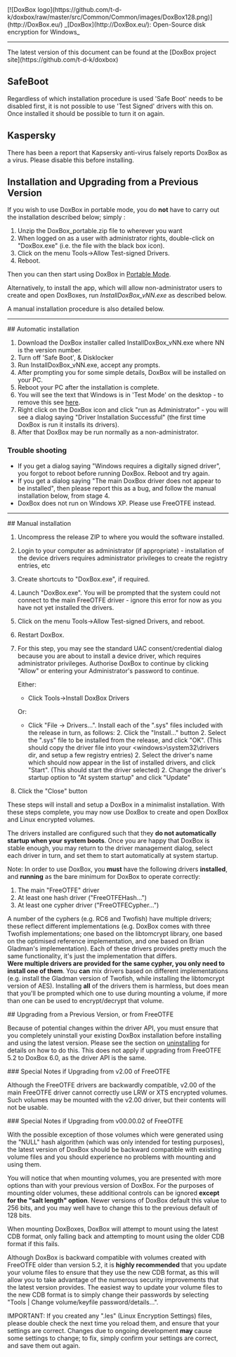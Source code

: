 

<meta content="text/html; charset=UTF-8" http-equiv="Content-Type">
<meta name="keywords" content="disk encryption, security, transparent, AES, plausible deniability, virtual drive, Linux, MS Windows, portable, USB drive, partition">
<meta name="description" content="DoxBox: An Open-Source transparent encryption program for PCs. With this software, you can create one or more &quot;DoxBoxes&quot; on your PC - which appear as disks, anything written to these disks is automatically encrypted before being stored on your hard drive.">

<meta name="author" content="Sarah Dean">
<meta name="copyright" content="Copyright 2004, 2005, 2006, 2007, 2008 Sarah Dean">


<TITLE>Installation and Upgrading from a Previous Version</TITLE>

<link href="https://raw.githubusercontent.com/t-d-k/doxbox/master/docs/styles_common.css" rel="stylesheet" type="text/css">


<link rel="shortcut icon" href="https://github.com/t-d-k/doxbox/raw/master/src/Common/Common/images/DoxBox.ico" type="image/x-icon">

<SPAN CLASS="master_link">
[![DoxBox logo](https://github.com/t-d-k/doxbox/raw/master/src/Common/Common/images/DoxBox128.png)](http://DoxBox.eu/)
</SPAN>
<SPAN CLASS="master_title">
_[DoxBox](http://DoxBox.eu/): Open-Source disk encryption for Windows_
</SPAN>

***
<SPAN class="tip">
The latest version of this document can be found at the [DoxBox project site](https://github.com/t-d-k/doxbox)
</SPAN>   

## SafeBoot
Regardless of which installation procedure is used 'Safe Boot' needs to be disabled first, it is not possible to use 'Test Signed' drivers with this on.
Once installed it should be possible to turn it on again.

## Kaspersky
There has been a report that Kapsersky anti-virus falsely reports DoxBox as a virus. Please disable this before installing.
          
## Installation and Upgrading from a Previous Version

If you wish to use DoxBox in portable mode, you do **not** have to carry out the installation described below; simply :

1. Unzip the DoxBox_portable.zip file to wherever you want 
2. When logged on as a user with administrator rights, double-click on "DoxBox.exe" (i.e. the file with the black box icon).
3. Click on the menu Tools->Allow Test-signed Drivers.
4. Reboot.

Then you can then start using DoxBox in [Portable Mode](portable_mode.html).

Alternatively, to install the app, which will allow non-administrator users to create and open DoxBoxes, run _InstallDoxBox\_vNN.exe_ as described below.

A manual installation procedure is also detailed below.

* * * 
<A NAME="level_3_heading_1">
## Automatic installation
</A>

1. Download the DoxBox installer called InstallDoxBox_vNN.exe where NN is the version number.
1. Turn off 'Safe Boot', & Disklocker
1. Run InstallDoxBox_vNN.exe, accept any prompts.
1. After prompting you for some simple details, DoxBox will be installed on your PC.
1. Reboot your PC after the installation is complete.
1. You will see the text that Windows is in 'Test Mode' on the desktop - to remove this see [here](impact_of_kernel_driver_signing.html). 
1. Right click on the DoxBox icon and click "run as Administrator" - you will see a dialog saying "Driver Installation Successful" (the first time DoxBox is run it installs its drivers).
1. After that DoxBox may be run normally as a non-administrator.

### Trouble shooting


* If you get a dialog saying "Windows requires a digitally signed driver", you forgot to reboot before running DoxBox. Reboot and try again.
* If you get a dialog saying "The main DoxBox driver does not appear to be installed", then please report this as a bug, and follow the manual installation below, from stage 4.
* DoxBox does not run on Windows XP. Please use FreeOTFE instead.

* * * 
<A NAME="level_3_heading_2">
## Manual installation
</A>

1. Uncompress the release ZIP to where you would the software installed. 
2. Login to your computer as administrator (if appropriate) - installation of the device drivers requires administrator privileges to create the registry entries, etc
3. Create shortcuts to "DoxBox.exe", if required.
4. Launch "DoxBox.exe". You will be prompted that the system could not connect to the main FreeOTFE driver - ignore this error for now as you have not yet installed the drivers.
5. Click on the menu Tools->Allow Test-signed Drivers, and reboot.
6. Restart DoxBox.
7. For this step, you may see the standard UAC consent/credential dialog because you are about to install a device driver, which requires administrator privileges. 		Authorise DoxBox to continue by clicking "Allow" or entering your Administrator's password to continue.

	Either:
	* Click Tools->Install DoxBox Drivers
	
	Or:
	* Click "File -> Drivers...". Install each of the ".sys" files included with the release in turn, as follows:
		2. Click the "Install..." button
		2. Select the ".sys" file to be installed from the release, and click "OK". (This should copy the driver file into your &lt;windows&gt;\system32\drivers dir, and setup a few registry entries)
		2. Select the driver's name which should now appear in the list of installed drivers, and click "Start". (This should start the driver selected)
		2. Change the driver's startup option to "At system startup" and click "Update"	
9. Click the "Close" button

These steps will install and setup a DoxBox in a minimalist installation. With these steps complete, you may now use DoxBox to create and open DoxBox and Linux encrypted volumes.

The drivers installed are configured such that they **do not automatically startup when your system boots**. Once you are happy that DoxBox is stable enough, you may return to the driver management dialog, select each driver in turn, and set them to start automatically at system startup.

Note: In order to use DoxBox, you **must** have the following drivers **installed**, and **running** as the bare minimum for DoxBox to operate correctly:

  1. The main "FreeOTFE" driver
  1. At least one hash driver ("FreeOTFEHash...")
  1. At least one cypher driver ("FreeOTFECypher...")

A number of the cyphers (e.g. RC6 and Twofish) have multiple drivers; these reflect different implementations (e.g. DoxBox comes with three Twofish implementations; one based on the libtomcrypt library, one based on the optimised reference implementation, and one based on Brian Gladman's implementation). Each of these drivers provides pretty much the same functionality, it's just the implementation that differs.	 
**Were multiple drivers are provided for the same cypher, you only need to install one of them**. You **can** mix drivers based on different implementations (e.g. install the Gladman version of Twofish, while installing the libtomcrypt version of AES). Installing **all** of the drivers them is harmless, but does mean that you'll be prompted which one to use during mounting a volume, if more than one can be used to encrypt/decrypt that volume.

<A NAME="level_4_heading_1">
## Upgrading from a Previous Version, or from FreeOTFE
</A>

Because of potential changes within the driver API, you must ensure that you completely uninstall your existing DoxBox installation before installing and using the latest version. Please see the section on [uninstalling](uninstalling.html) for details on how to do this.
This does not apply if upgrading from FreeOTFE 5.2 to DoxBox 6.0, as the driver API is the same.

<A NAME="level_5_heading_1">
### Special Notes if Upgrading from v2.00 of FreeOTFE
</A>

Although the FreeOTFE drivers are backwardly compatible, v2.00 of the main FreeOTFE driver cannot correctly use LRW or XTS encrypted volumes. Such volumes may be mounted with the v2.00 driver, but their contents will not be usable.

<A NAME="level_5_heading_2">
### Special Notes if Upgrading from v00.00.02 of FreeOTFE
</A>

With the possible exception of those volumes which were generated using the "NULL" hash algorithm (which was only intended for testing purposes), the latest version of DoxBox should be backward compatible with existing volume files and you should experience no problems with mounting and using them.

You will notice that when mounting volumes, you are presented with more options than with your previous version of DoxBox. For the purposes of mounting older volumes, these additional controls can be ignored **except for the "salt length" option**. Newer versions of DoxBox default this value to 256 bits, and you may well have to change this to the previous default of 128 bits. 

When mounting DoxBoxes, DoxBox will attempt to mount using the latest CDB format, only falling back and attempting to mount using the older CDB format if this fails.

Although DoxBox is backward compatible with volumes created with FreeOTFE older than version 5.2, it is **highly recommended** that you update your volume files to ensure that they use the new CDB format, as this will allow you to take advantage of the numerous security improvements that the latest version provides. The easiest way to update your volume files to the new CDB format is to simply change their passwords by selecting "Tools | Change volume/keyfile password/details...".

IMPORTANT: If you created any ".les" (Linux Encryption Settings) files, please double check the next time you reload them, and ensure that your settings are correct. Changes due to ongoing development **may** cause some settings to change; to fix, simply confirm your settings are correct, and save them out again.



